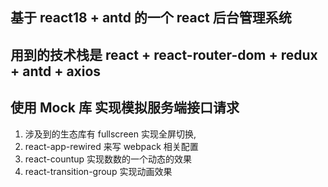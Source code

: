 ## 基于 react18 + antd 的一个 react 后台管理系统

## 用到的技术栈是 react + react-router-dom + redux + antd + axios

## 使用 Mock 库 实现模拟服务端接口请求

1. 涉及到的生态库有 fullscreen 实现全屏切换,
2. react-app-rewired 来写 webpack 相关配置
3. react-countup 实现数数的一个动态的效果
4. react-transition-group 实现动画效果
